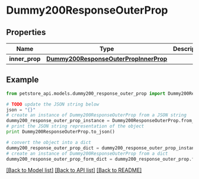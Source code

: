 # Dummy200ResponseOuterProp


## Properties
Name | Type | Description | Notes
------------ | ------------- | ------------- | -------------
**inner_prop** | [**Dummy200ResponseOuterPropInnerProp**](Dummy200ResponseOuterPropInnerProp.md) |  | [optional] 

## Example

```python
from petstore_api.models.dummy200_response_outer_prop import Dummy200ResponseOuterProp

# TODO update the JSON string below
json = "{}"
# create an instance of Dummy200ResponseOuterProp from a JSON string
dummy200_response_outer_prop_instance = Dummy200ResponseOuterProp.from_json(json)
# print the JSON string representation of the object
print Dummy200ResponseOuterProp.to_json()

# convert the object into a dict
dummy200_response_outer_prop_dict = dummy200_response_outer_prop_instance.to_dict()
# create an instance of Dummy200ResponseOuterProp from a dict
dummy200_response_outer_prop_form_dict = dummy200_response_outer_prop.from_dict(dummy200_response_outer_prop_dict)
```
[[Back to Model list]](../README.md#documentation-for-models) [[Back to API list]](../README.md#documentation-for-api-endpoints) [[Back to README]](../README.md)


